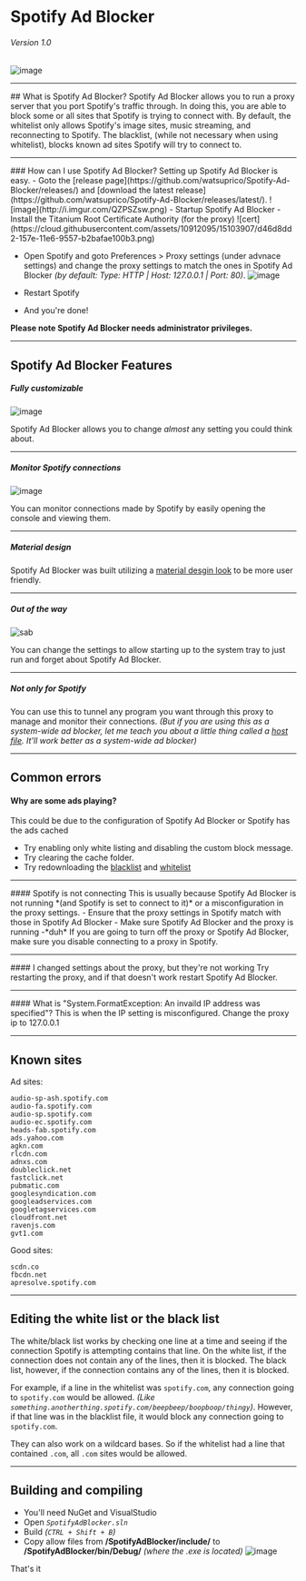 # Spotify Ad Blocker 
###### Version 1.0
![image](https://cloud.githubusercontent.com/assets/10912095/15102620/8dc5c3e0-156f-11e6-9662-fd902dd60dce.png)

<hr/>
## What is Spotify Ad Blocker?
Spotify Ad Blocker allows you to run a proxy server that you port Spotify's traffic through. In doing this, you are able to block some or all sites that Spotify is trying to connect with. By default, the whitelist only allows Spotify's image sites, music streaming, and reconnecting to Spotify. The blacklist, (while not necessary when using whitelist), blocks known ad sites Spotify will try to connect to.
<hr/>
### How can I use Spotify Ad Blocker?
Setting up Spotify Ad Blocker is easy.
- Goto the [release page](https://github.com/watsuprico/Spotify-Ad-Blocker/releases/) and [download the latest release](https://github.com/watsuprico/Spotify-Ad-Blocker/releases/latest/). ![image](http://i.imgur.com/QZPSZsw.png)
- Startup Spotify Ad Blocker
  - Install the Titanium Root Certificate Authority (for the proxy)
![cert](https://cloud.githubusercontent.com/assets/10912095/15103907/d46d8dd2-157e-11e6-9557-b2bafae100b3.png)

  - Open Spotify and goto Preferences > Proxy settings (under advnace settings) and change the proxy settings to match the ones in Spotify Ad Blocker *(by default: Type: HTTP | Host: 127.0.0.1 | Port: 80)*.
![image](https://cloud.githubusercontent.com/assets/10912095/15103468/cbd34946-1579-11e6-959a-0e00f7bc1368.png)

 - Restart Spotify
 - And you're done!

**Please note Spotify Ad Blocker needs administrator privileges.**
<hr/>

## Spotify Ad Blocker Features

##### Fully customizable
![image](https://cloud.githubusercontent.com/assets/10912095/15102921/58a941ce-1573-11e6-983c-eb0ca007987d.png)

Spotify Ad Blocker allows you to change *almost* any setting you could think about.
<hr>


##### Monitor Spotify connections
![image](https://cloud.githubusercontent.com/assets/10912095/15102926/721f8244-1573-11e6-8d1b-ba628c39303b.png)

You can monitor connections made by Spotify by easily opening the console and viewing them.
<hr>

##### Material design
Spotify Ad Blocker was built utilizing a [material desgin look](https://github.com/ButchersBoy/MaterialDesignInXamlToolkit) to be more user friendly.
<hr>

##### Out of the way
![sab](https://cloud.githubusercontent.com/assets/10912095/15102992/25408abc-1574-11e6-880e-216ee0056a37.png)

You can change the settings to allow starting up to the system tray to just run and forget about Spotify Ad Blocker.
<hr>

##### Not only for Spotify
You can use this to tunnel any program you want through this proxy to manage and monitor their connections. *(But if you are using this as a system-wide ad blocker, let me teach you about a little thing called a [host file](google.com/search?q=host+file). It'll work better as a system-wide ad blocker)*



<hr/>


## Common errors
#### Why are some ads playing?
This could be due to the configuration of Spotify Ad Blocker or Spotify has the ads cached
- Try enabling only white listing and disabling the custom block message.
- Try clearing the cache folder.
- Try redownloading the [blacklist](https://github.com/watsuprico/Spotify-Ad-Blocker/blob/master/include/blacklist) and [whitelist](https://github.com/watsuprico/Spotify-Ad-Blocker/blob/master/include/whitelist)

<hr/>
#### Spotify is not connecting
This is usually because Spotify Ad Blocker is not running *(and Spotify is set to connect to it)* or a misconfiguration in the proxy settings.
- Ensure that the proxy settings in Spotify match with those in Spotify Ad Blocker
- Make sure Spotify Ad Blocker and the proxy is running 
 -*duh*
If you are going to turn off the proxy or Spotify Ad Blocker, make sure you disable connecting to a proxy in Spotify.

<hr/>
#### I changed settings about the proxy, but they're not working
Try restarting the proxy, and if that doesn't work restart Spotify Ad Blocker.

<hr/>
#### What is "System.FormatException: An invaild IP address was specified"?
This is when the IP setting is misconfigured.
Change the proxy ip to 127.0.0.1



<hr/>



## Known sites

Ad sites:
```
audio-sp-ash.spotify.com
audio-fa.spotify.com
audio-sp.spotify.com
audio-ec.spotify.com
heads-fab.spotify.com
ads.yahoo.com
agkn.com
rlcdn.com
adnxs.com
doubleclick.net
fastclick.net
pubmatic.com
googlesyndication.com
googleadservices.com
googletagservices.com
cloudfront.net
ravenjs.com
gvt1.com
```

Good sites:
```
scdn.co
fbcdn.net
apresolve.spotify.com
```

<hr/>


## Editing the white list or the black list
The white/black list works by checking one line at a time and seeing if the connection Spotify is attempting contains that line.
On the white list, if the connection does not contain any of the lines, then it is blocked.
The black list, however, if the connection contains any of the lines, then it is blocked.

For example, if a line in the whitelist was `spotify.com`, any connection going to `spotify.com` would be allowed. *(Like `something.anotherthing.spotify.com/beepbeep/boopboop/thingy`)*.
However, if that line was in the blacklist file, it would block any connection going to `spotify.com`.

They can also work on a wildcard bases. So if the whitelist had a line that contained `.com`, all `.com` sites would be allowed.

<hr/>

## Building and compiling
- You'll need NuGet and VisualStudio
 - Open *`SpotifyAdBlocker.sln`*
 - Build *(`CTRL + Shift + B`)*
 - Copy allow files from **/SpotifyAdBlocker/include/** to **/SpotifyAdBlocker/bin/Debug/** *(where the .exe is located)*
![image](https://cloud.githubusercontent.com/assets/10912095/15103573/c428d8c2-157a-11e6-85b5-6f1f0adf8b3f.png)


That's it
